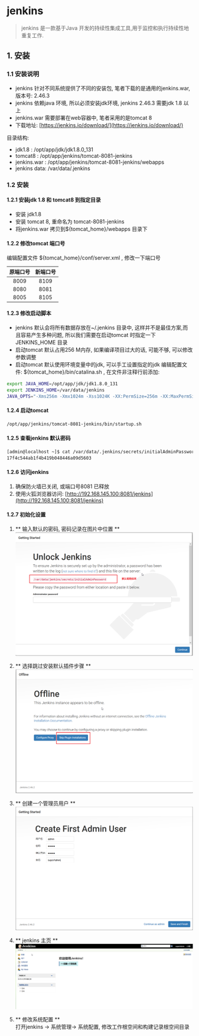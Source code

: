 # jenkins

> jenkins 是一款基于Java 开发的持续性集成工具,用于监控和执行持续性地重复工作.

## 1. 安装

### 1.1 安装说明

* jenkins 针对不同系统提供了不同的安装包, 笔者下载的是通用的jenkins.war, 版本号: 2.46.3
* jenkins 依赖java 环境, 所以必须安装jdk环境, jenkins 2.46.3 需要jdk 1.8 以上
* jenkins.war 需要部署在web容器中, 笔者采用的是tomcat 8
* 下载地址: [https://jenkins.io/download/](https://jenkins.io/download/)

目录结构:

* jdk1.8 : /opt/app/jdk/jdk1.8.0\_131
* tomcat8 : /opt/app/jenkins/tomcat-8081-jenkins
* jenkins.war : /opt/app/jenkins/tomcat-8081-jenkins/webapps
* jenkins data: /var/data/.jenkins

### 1.2 安装

#### 1.2.1 安装jdk 1.8 和 tomcat8 到指定目录

* 安装 jdk1.8
* 安装 tomcat 8, 重命名为 tomcat-8081-jenkins
* 将jenkins.war 拷贝到${tomcat\_home}/webapps 目录下

#### 1.2.2 修改tomcat 端口号

编辑配置文件 ${tomcat\_home}/conf/server.xml , 修改一下端口号

| 原端口号 | 新端口号 |
| :---: | :---: |
| 8009 | 8109 |
| 8080 | 8081 |
| 8005 | 8105 |

#### 1.2.3 修改启动脚本

* jenkins 默认会将所有数据存放在~/.jenkins 目录中, 这样并不是最佳方案,而且容易产生多种问题, 所以我们需要在启动tomcat 时指定一下JENKINS\_HOME 目录
* 启动tomcat 默认占用256 M内存, 如果编译项目过大的话, 可能不够, 可以修改参数调整
* 启动tomcat 默认使用环境变量中的jdk, 可以手工设置指定的jdk 
  编辑配置文件: ${tomcat\_home}/bin/catalina.sh , 在文件非注释行前添加:

```bash
export JAVA_HOME=/opt/app/jdk/jdk1.8.0_131  
export JENKINS_HOME=/var/data/jenkins  
JAVA_OPTS="-Xms256m -Xmx1024m -Xss1024K -XX:PermSize=256m -XX:MaxPermSize=256m"
```

#### 1.2.4 启动tomcat

```bash
/opt/app/jenkins/tomcat-8081-jenkins/bin/startup.sh
```

#### 1.2.5 查看jenkins 默认密码

```bash
[admin@localhost ~]$ cat /var/data/.jenkins/secrets/initialAdminPassword
17f4c544ab1f4b419b048446a09d5603
```

#### 1.2.6 访问jenkins

1. 确保防火墙已关闭, 或端口号8081 已释放
2. 使用火狐浏览器访问: [http://192.168.145.100:8081/jenkins](http://192.168.145.100:8081/jenkins)

#### 1.2.7 初始化设置

1. ** 输入默认的密码, 密码记录在图片中位置 **  
   ![](/assets/jenkins_2017-06-06_165838.png)

2. ** 选择跳过安装默认插件步骤 **  
   ![](/assets/jenkins_2017-06-06_170031.png)

3. ** 创建一个管理员用户 **  
   ![](/assets/jenkins_2017-06-19_135705.png)

4. ** jenkins 主页 **  
   ![](/assets/jenkins_2017-06-06_170430.png)

5. ** 修改系统配置 **  
   打开jenkins -&gt; 系统管理-&gt; 系统配置, 修改工作根空间和构建记录根空间目录




